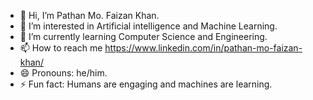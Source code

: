 - 👋 Hi, I’m Pathan Mo. Faizan Khan.
- 👀 I’m interested in Artificial intelligence and Machine Learning. 
- 🌱 I’m currently learning Computer Science and Engineering.
- 📫 How to reach me https://www.linkedin.com/in/pathan-mo-faizan-khan/
- 😄 Pronouns: he/him.
- ⚡ Fun fact: Humans are engaging and machines are learning.

<!---
pathan-07/pathan-07 is a ✨ special ✨ repository because its `README.md` (this file) appears on your GitHub profile.
You can click the Preview link to take a look at your changes.
--->
